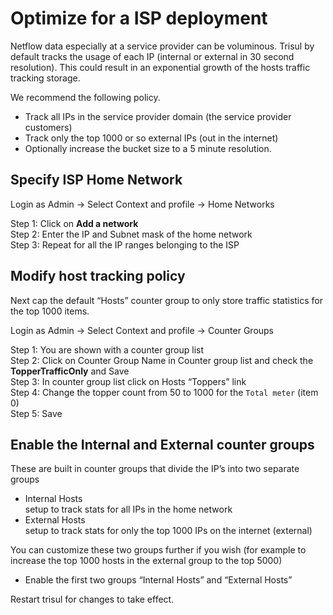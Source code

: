 # Optimize for a ISP deployment

Netflow data especially at a service provider can be voluminous. Trisul
by default tracks the usage of each IP (internal or external in 30
second resolution). This could result in an exponential growth of the
hosts traffic tracking storage.

We recommend the following policy.

- Track all IPs in the service provider domain (the service provider
  customers)  
- Track only the top 1000 or so external IPs (out in the internet)  
- Optionally increase the bucket size to a 5 minute resolution.

## Specify ISP Home Network

Login as Admin -\> Select Context and profile -\> Home Networks

Step 1: Click on **Add a network**  
Step 2: Enter the IP and Subnet mask of the home network  
Step 3: Repeat for all the IP ranges belonging to the ISP

## Modify host tracking policy

Next cap the default “Hosts” counter group to only store traffic
statistics for the top 1000 items.

Login as Admin -\> Select Context and profile -\> Counter Groups

Step 1: You are shown with a counter group list  
Step 2: Click on Counter Group Name in Counter group list and check the
**TopperTrafficOnly** and Save  
Step 3: In counter group list click on Hosts “Toppers” link  
Step 4: Change the topper count from 50 to 1000 for the `Total meter` (item
0)  
Step 5: Save

## Enable the Internal and External counter groups

These are built in counter groups that divide the IP’s into two separate
groups

- Internal Hosts  
  setup to track stats for all IPs in the home network
- External Hosts  
  setup to track stats for only the top 1000 IPs on the internet
  (external)

You can customize these two groups further if you wish (for example to
increase the top 1000 hosts in the external group to the top 5000)

- Enable the first two groups “Internal Hosts” and “External Hosts”

Restart trisul for changes to take effect.
